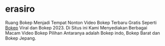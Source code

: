 # erasiro
Ruang Bokep Menjadi Tempat Nonton Video Bokep Terbaru Gratis Seperti <a href="https://ruangbokep.online/">Bokep</a> Viral dan Bokep 2023. Di Situs ini Kami Menyediakan Berbagai Macam Video Bokep Pilihan Antaranya adalah Bokep indo, Bokep Barat dan Bokep Jepang.
